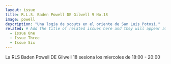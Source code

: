 ```yaml
---
layout: issue
title: R.L.S. Baden Powell DE Gilwell 9 No.18
image: powell
description: "Una logia de scouts en el oriente de San Luis Potosí."
related: # Add the title of related issues here and they will appear at the bottom of the page
  - Issue One
  - Issue Three
  - Issue Six
---
```

La RLS Baden Powell DE Gilwell 18 sesiona los miercoles de 18:00 - 20:00
